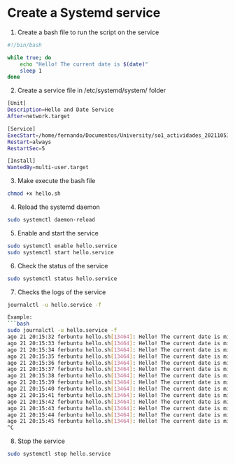 # Create a Systemd service

1. Create a bash file to run the script on the service
```bash
#!/bin/bash

while true; do
    echo "Hello! The current date is $(date)"
    sleep 1
done
```

2. Create a service file in /etc/systemd/system/ folder
```bash
[Unit]
Description=Hello and Date Service
After=network.target

[Service]
ExecStart=/home/fernando/Documentos/University/so1_actividades_202110531/actividad4/hello.sh
Restart=always
RestartSec=5

[Install]
WantedBy=multi-user.target
```
3. Make execute the bash file
```bash
chmod +x hello.sh
```

4. Reload the systemd daemon
```bash
sudo systemctl daemon-reload
```

5. Enable and start the service
```bash
sudo systemctl enable hello.service
sudo systemctl start hello.service
```

6. Check the status of the service
```bash
sudo systemctl status hello.service
```

7. Checks the logs of the service
```bash
journalctl -u hello.service -f

Example:
```bash
sudo journalctl -u hello.service -f
ago 21 20:15:32 ferbuntu hello.sh[13464]: Hello! The current date is mié 21 ago 2024 20:15:32 CST
ago 21 20:15:33 ferbuntu hello.sh[13464]: Hello! The current date is mié 21 ago 2024 20:15:33 CST
ago 21 20:15:34 ferbuntu hello.sh[13464]: Hello! The current date is mié 21 ago 2024 20:15:34 CST
ago 21 20:15:35 ferbuntu hello.sh[13464]: Hello! The current date is mié 21 ago 2024 20:15:35 CST
ago 21 20:15:36 ferbuntu hello.sh[13464]: Hello! The current date is mié 21 ago 2024 20:15:36 CST
ago 21 20:15:37 ferbuntu hello.sh[13464]: Hello! The current date is mié 21 ago 2024 20:15:37 CST
ago 21 20:15:38 ferbuntu hello.sh[13464]: Hello! The current date is mié 21 ago 2024 20:15:38 CST
ago 21 20:15:39 ferbuntu hello.sh[13464]: Hello! The current date is mié 21 ago 2024 20:15:39 CST
ago 21 20:15:40 ferbuntu hello.sh[13464]: Hello! The current date is mié 21 ago 2024 20:15:40 CST
ago 21 20:15:41 ferbuntu hello.sh[13464]: Hello! The current date is mié 21 ago 2024 20:15:41 CST
ago 21 20:15:42 ferbuntu hello.sh[13464]: Hello! The current date is mié 21 ago 2024 20:15:42 CST
ago 21 20:15:43 ferbuntu hello.sh[13464]: Hello! The current date is mié 21 ago 2024 20:15:43 CST
ago 21 20:15:44 ferbuntu hello.sh[13464]: Hello! The current date is mié 21 ago 2024 20:15:44 CST
ago 21 20:15:45 ferbuntu hello.sh[13464]: Hello! The current date is mié 21 ago 2024 20:15:45 CST
^C
```


8. Stop the service
```bash
sudo systemctl stop hello.service
```